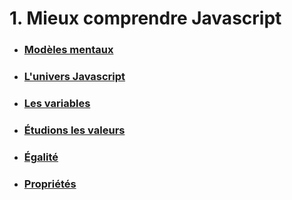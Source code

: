# 1. Mieux comprendre Javascript

- ### [Modèles mentaux](./1-0_matrix.md)
- ### [L'univers Javascript](./1-1_universe.md)
- ### [Les variables](./1-2_variables.md)
- ### [Étudions les valeurs](./1-3_types.md)
- ### [Égalité](./1-4_equality.md)
- ### [Propriétés](./1-5_properties.md)

